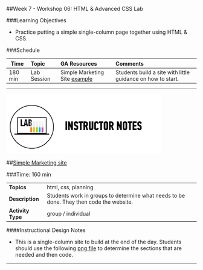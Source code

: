 ##Week 7 - Workshop 06: HTML & Advanced CSS Lab


###Learning Objectives

*	Practice putting a simple single-column page together using HTML & CSS.

###Schedule


| Time        | Topic| GA Resources| Comments |
| ------------- |:-------------|:-------------------|:----------------|
| 180 min | Lab Session | Simple Marketing Site [example](solution/simple_marketing_site/index.html) | Students build a site with little guidance on how to start. |


---

 
![Exercise - Instructor](../../img/icons/instr_lab.png)



##[Simple Marketing site](solution/simple_marketing_site/index.html)

###Time: 160 min

| | |
| ------------- |:-------------|
| __Topics__ | html, css, planning | 
| __Description__| Students work in groups to determine what needs to be done. They then code the website.  |   
|__Activity Type__|group / individual | 
 
 
####Instructional Design Notes

*	This is a single-column site to build at the end of the day. Students should use the following [png file](starter_code/startup_matchmaker/StartupMatchmaker.png) to determine the sections that are needed and then code. 

---
